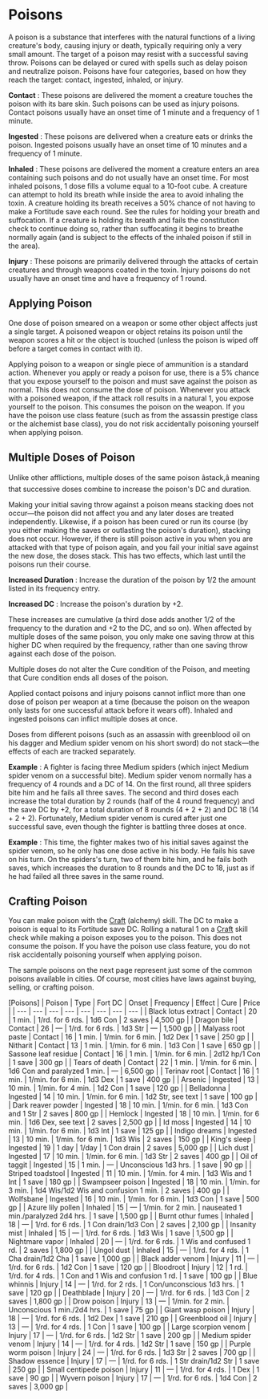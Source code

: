 # Poisons

A poison is a substance that interferes with the natural functions of a living creature's body, causing injury or death, typically requiring only a very small amount. The target of a poison may resist with a successful saving throw. Poisons can be delayed or cured with spells such as delay poison and neutralize poison. Poisons have four categories, based on how they reach the target: contact, ingested, inhaled, or injury.

**Contact** : These poisons are delivered the moment a creature touches the poison with its bare skin. Such poisons can be used as injury poisons. Contact poisons usually have an onset time of 1 minute and a frequency of 1 minute.

**Ingested** : These poisons are delivered when a creature eats or drinks the poison. Ingested poisons usually have an onset time of 10 minutes and a frequency of 1 minute.

**Inhaled** : These poisons are delivered the moment a creature enters an area containing such poisons and do not usually have an onset time. For most inhaled poisons, 1 dose fills a volume equal to a 10-foot cube. A creature can attempt to hold its breath while inside the area to avoid inhaling the toxin. A creature holding its breath receives a 50% chance of not having to make a Fortitude save each round. See the rules for holding your breath and suffocation. If a creature is holding its breath and fails the constitution check to continue doing so, rather than suffocating it begins to breathe normally again (and is subject to the effects of the inhaled poison if still in the area).

**Injury** : These poisons are primarily delivered through the attacks of certain creatures and through weapons coated in the toxin. Injury poisons do not usually have an onset time and have a frequency of 1 round.

## Applying Poison

One dose of poison smeared on a weapon or some other object affects just a single target. A poisoned weapon or object retains its poison until the weapon scores a hit or the object is touched (unless the poison is wiped off before a target comes in contact with it).

Applying poison to a weapon or single piece of ammunition is a standard action. Whenever you apply or ready a poison for use, there is a 5% chance that you expose yourself to the poison and must save against the poison as normal. This does not consume the dose of poison. Whenever you attack with a poisoned weapon, if the attack roll results in a natural 1, you expose yourself to the poison. This consumes the poison on the weapon. If you have the poison use class feature (such as from the assassin prestige class or the alchemist base class), you do not risk accidentally poisoning yourself when applying poison.

## Multiple Doses of Poison

Unlike other afflictions, multiple doses of the same poison âstack,â meaning that successive doses combine to increase the poison's DC and duration.

Making your initial saving throw against a poison means stacking does not occur—the poison did not affect you and any later doses are treated independently. Likewise, if a poison has been cured or run its course (by you either making the saves or outlasting the poison's duration), stacking does not occur. However, if there is still poison active in you when you are attacked with that type of poison again, and you fail your initial save against the new dose, the doses stack. This has two effects, which last until the poisons run their course.

**Increased Duration** : Increase the duration of the poison by 1/2 the amount listed in its frequency entry.

**Increased DC** : Increase the poison's duration by +2.

These increases are cumulative (a third dose adds another 1/2 of the frequency to the duration and +2 to the DC, and so on). When affected by multiple doses of the same poison, you only make one saving throw at this higher DC when required by the frequency, rather than one saving throw against each dose of the poison.

Multiple doses do not alter the Cure condition of the Poison, and meeting that Cure condition ends all doses of the poison.

Applied contact poisons and injury poisons cannot inflict more than one dose of poison per weapon at a time (because the poison on the weapon only lasts for one successful attack before it wears off). Inhaled and ingested poisons can inflict multiple doses at once.

Doses from different poisons (such as an assassin with greenblood oil on his dagger and Medium spider venom on his short sword) do not stack—the effects of each are tracked separately.

**Example** : A fighter is facing three Medium spiders (which inject Medium spider venom on a successful bite). Medium spider venom normally has a frequency of 4 rounds and a DC of 14. On the first round, all three spiders bite him and he fails all three saves. The second and third doses each increase the total duration by 2 rounds (half of the 4 round frequency) and the save DC by +2, for a total duration of 8 rounds (4 + 2 + 2) and DC 18 (14 + 2 + 2). Fortunately, Medium spider venom is cured after just one successful save, even though the fighter is battling three doses at once.

**Example** : This time, the fighter makes two of his initial saves against the spider venom, so he only has one dose active in his body. He fails his save on his turn. On the spiders's turn, two of them bite him, and he fails both saves, which increases the duration to 8 rounds and the DC to 18, just as if he had failed all three saves in the same round.

## Crafting Poison

You can make poison with the [Craft](/pathfinderRPG/prd/skills/craft.html#_craft) (alchemy) skill. The DC to make a poison is equal to its Fortitude save DC. Rolling a natural 1 on a [Craft](/pathfinderRPG/prd/skills/craft.html#_craft) skill check while making a poison exposes you to the poison. This does not consume the poison. If you have the poison use class feature, you do not risk accidentally poisoning yourself when applying poison.

The sample poisons on the next page represent just some of the common poisons available in cities. Of course, most cities have laws against buying, selling, or crafting poison.

[Poisons]
| Poison | Type | Fort DC | Onset | Frequency | Effect | Cure | Price |
| --- | --- | --- | --- | --- | --- | --- | --- |
| Black lotus extract | Contact | 20 | 1 min. | 1/rd. for 6 rds. | 1d6 Con | 2 saves | 4,500 gp |
| Dragon bile | Contact | 26 | — | 1/rd. for 6 rds. | 1d3 Str | — | 1,500 gp |
| Malyass root paste | Contact | 16 | 1 min. | 1/min. for 6 min. | 1d2 Dex | 1 save | 250 gp |
| Nitharit | Contact | 13 | 1 min. | 1/min. for 6 min. | 1d3 Con | 1 save | 650 gp |
| Sassone leaf residue | Contact | 16 | 1 min. | 1/min. for 6 min. | 2d12 hp/1 Con | 1 save | 300 gp |
| Tears of death | Contact | 22 | 1 min. | 1/min. for 6 min. | 1d6 Con and paralyzed 1 min. | — | 6,500 gp |
| Terinav root | Contact | 16 | 1 min. | 1/min. for 6 min. | 1d3 Dex | 1 save | 400 gp |
| Arsenic | Ingested | 13 | 10 min. | 1/min. for 4 min. | 1d2 Con | 1 save | 120 gp |
| Belladonna | Ingested | 14 | 10 min. | 1/min. for 6 min. | 1d2 Str, see text | 1 save | 100 gp |
| Dark reaver powder | Ingested | 18 | 10 min. | 1/min. for 6 min. | 1d3 Con and 1 Str | 2 saves | 800 gp |
| Hemlock | Ingested | 18 | 10 min. | 1/min. for 6 min. | 1d6 Dex, see text | 2 saves | 2,500 gp |
| Id moss | Ingested | 14 | 10 min. | 1/min. for 6 min. | 1d3 Int | 1 save | 125 gp |
| Indigo dreams | Ingested | 13 | 10 min. | 1/min. for 6 min. | 1d3 Wis | 2 saves | 150 gp |
| King's sleep | Ingested | 19 | 1 day | 1/day | 1 Con drain | 2 saves | 5,000 gp |
| Lich dust | Ingested | 17 | 10 min. | 1/min. for 6 min. | 1d3 Str | 2 saves | 400 gp |
| Oil of taggit | Ingested | 15 | 1 min. | — | Unconscious 1d3 hrs. | 1 save | 90 gp |
| Striped toadstool | Ingested | 11 | 10 min. | 1/min. for 4 min. | 1d3 Wis and 1 Int | 1 save | 180 gp |
| Swampseer poison | Ingested | 18 | 10 min. | 1/min. for 3 min. | 1d4 Wis/1d2 Wis and confusion 1 min. | 2 saves | 400 gp |
| Wolfsbane | Ingested | 16 | 10 min. | 1/min. for 6 min. | 1d3 Con | 1 save | 500 gp |
| Azure lily pollen | Inhaled | 15 | — | 1/min. for 2 min. | nauseated 1 min./paralyzed 2d4 hrs. | 1 save | 1,500 gp |
| Burnt othur fumes | Inhaled | 18 | — | 1/rd. for 6 rds. | 1 Con drain/1d3 Con | 2 saves | 2,100 gp |
| Insanity mist | Inhaled | 15 | — | 1/rd. for 6 rds. | 1d3 Wis | 1 save | 1,500 gp |
| Nightmare vapor | Inhaled | 20 | — | 1/rd. for 6 rds. | 1 Wis and confused 1 rd. | 2 saves | 1,800 gp |
| Ungol dust | Inhaled | 15 | — | 1/rd. for 4 rds. | 1 Cha drain/1d2 Cha | 1 save | 1,000 gp |
| Black adder venom | Injury | 11 | — | 1/rd. for 6 rds. | 1d2 Con | 1 save | 120 gp |
| Bloodroot | Injury | 12 | 1 rd. | 1/rd. for 4 rds. | 1 Con and 1 Wis and confusion 1 rd. | 1 save | 100 gp |
| Blue whinnis | Injury | 14 | — | 1/rd. for 2 rds. | 1 Con/unconscious 1d3 hrs. | 1 save | 120 gp |
| Deathblade | Injury | 20 | — | 1/rd. for 6 rds. | 1d3 Con | 2 saves | 1,800 gp |
| Drow poison | Injury | 13 | — | 1/min. for 2 min. | Unconscious 1 min./2d4 hrs. | 1 save | 75 gp |
| Giant wasp poison | Injury | 18 | — | 1/rd. for 6 rds. | 1d2 Dex | 1 save | 210 gp |
| Greenblood oil | Injury | 13 | — | 1/rd. for 4 rds. | 1 Con | 1 save | 100 gp |
| Large scorpion venom | Injury | 17 | — | 1/rd. for 6 rds. | 1d2 Str | 1 save | 200 gp |
| Medium spider venom | Injury | 14 | — | 1/rd. for 4 rds. | 1d2 Str | 1 save | 150 gp |
| Purple worm poison | Injury | 24 | — | 1/rd. for 6 rds. | 1d3 Str | 2 saves | 700 gp |
| Shadow essence | Injury | 17 | — | 1/rd. for 6 rds. | 1 Str drain/1d2 Str | 1 save | 250 gp |
| Small centipede poison | Injury | 11 | — | 1/rd. for 4 rds. | 1 Dex | 1 save | 90 gp |
| Wyvern poison | Injury | 17 | — | 1/rd. for 6 rds. | 1d4 Con | 2 saves | 3,000 gp |

